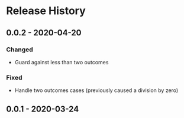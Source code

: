 # Release History

## 0.0.2 - 2020-04-20

### Changed

* Guard against less than two outcomes

### Fixed

* Handle two outcomes cases (previously caused a division by zero)

## 0.0.1 - 2020-03-24
